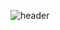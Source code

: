 ![header](https://capsule-render.vercel.app/api?type=shark&color=#9C9EFD&height=250&section=header&text=junyeong's%20GitHub&fontSize=70&animation=scaleIn)
